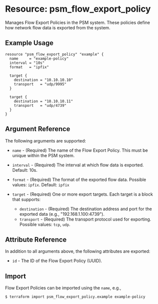 # Resource: psm_flow_export_policy

Manages Flow Export Policies in the PSM system. These policies define how network flow data is exported from the system.

## Example Usage

```hcl
resource "psm_flow_export_policy" "example" {
  name     = "example-policy"
  interval = "10s"
  format   = "ipfix"

  target {
    destination = "10.10.10.10"
    transport   = "udp/9995"
  }

  target {
    destination = "10.10.10.11"
    transport   = "udp/4739"
  }
}
```

## Argument Reference

The following arguments are supported:

* `name` - (Required) The name of the Flow Export Policy. This must be unique within the PSM system.

* `interval` - (Required) The interval at which flow data is exported.
Default: 10s.

* `format` - (Required) The format of the exported flow data.
Possible values: `ipfix`.
Default: `ipfix`

* `target` - (Required) One or more export targets. Each target is a block that supports:
  * `destination` - (Required) The destination address and port for the exported data (e.g., "192.168.1.100:4739").
  * `transport` - (Required) The transport protocol used for exporting.  
Possible values: `tcp`, `udp`.

## Attribute Reference

In addition to all arguments above, the following attributes are exported:

* `id` - The ID of the Flow Export Policy (UUID).

## Import

Flow Export Policies can be imported using the `name`, e.g.,

```
$ terraform import psm_flow_export_policy.example example-policy
```